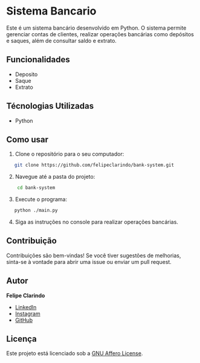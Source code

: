 # Sistema Bancario

Este é um sistema bancário desenvolvido em Python. O sistema permite gerenciar contas de clientes, realizar operações bancárias como depósitos e saques, além de consultar saldo e extrato.

## Funcionalidades

- Deposito
- Saque
- Extrato

## Técnologias Utilizadas

- Python

## Como usar

1. Clone o repositório para o seu computador:

```bash
   git clone https://github.com/felipeclarindo/bank-system.git
```

2. Navegue até a pasta do projeto: 
```bash
    cd bank-system
```

3. Execute o programa:

```bash
   python ./main.py
```

4. Siga as instruções no console para realizar operações bancárias.

## Contribuição

Contribuições são bem-vindas! Se você tiver sugestões de melhorias, sinta-se à vontade para abrir uma issue ou enviar um pull request.

## Autor

**Felipe Clarindo**

- [LinkedIn](https://www.linkedin.com/in/felipeclarindo)
- [Instagram](https://www.instagram.com/lipethegoat)
- [GitHub](https://github.com/felipeclarindo)

## Licença

Este projeto está licenciado sob a [GNU Affero License](https://www.gnu.org/licenses/agpl-3.0.html).
